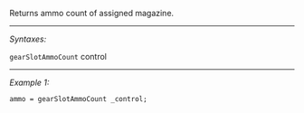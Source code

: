 Returns ammo count of assigned magazine.


---
*Syntaxes:*

`gearSlotAmmoCount` control

---
*Example 1:*

```sqf
ammo = gearSlotAmmoCount _control;
```